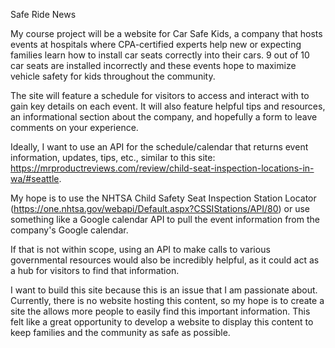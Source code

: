 Safe Ride News

My course project will be a website for Car Safe Kids, a company that hosts events at hospitals where CPA-certified experts help new or expecting families learn how to install car seats correctly into their cars. 9 out of 10 car seats are installed incorrectly and these events hope to maximize vehicle safety for kids throughout the community.

The site will feature a schedule for visitors to access and interact with to gain key details on each event. It will also feature helpful tips and resources, an informational section about the company, and hopefully a form to leave comments on your experience.

Ideally, I want to use an API for the schedule/calendar that returns event information, updates, tips, etc., similar to this site: https://mrproductreviews.com/review/child-seat-inspection-locations-in-wa/#seattle.

My hope is to use the NHTSA Child Safety Seat Inspection Station Locator (https://one.nhtsa.gov/webapi/Default.aspx?CSSIStations/API/80) or use something like a Google calendar API to pull the event information from the company's Google calendar.

If that is not within scope, using an API to make calls to various governmental resources would also be incredibly helpful, as it could act as a hub for visitors to find that information.

I want to build this site because this is an issue that I am passionate about. Currently, there is no website hosting this content, so my hope is to create a site the allows more people to easily find this important information. This felt like a great opportunity to develop a website to display this content to keep families and the community as safe as possible.
